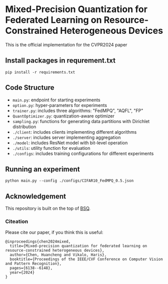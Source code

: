 # Mixed-Precision Quantization for Federated Learning on Resource-Constrained Heterogeneous Devices

This is the official implementation for the CVPR2024 paper


## Install packages in requrement.txt

`pip install -r requirements.txt`


## Code Structure
- ```main.py```: endpoint for starting experiments
- ```option.py```: hyper-parameters for experiments
- ```trainer.py```: includes three algorithms: "FedMPQ", "AQFL", "FP"
- ```QuantOptimizer.py```: quantization-aware optimizer 
- ```sampling.py```: functions for generating data partitions with Dirichlet distribution
- ```./client```: includes clients implementing different algorithms
- ```./server```: includes server implementing aggregation
- ```./model```: includes ResNet model with bit-level operation
- ```./utils```: utility function for evaluation
- ```./configs```: includes training configurations for different experiments


## Running an experiment
```
python main.py --config ./configs/CIFAR10_FedMPQ_0.5.json 
```

## Acknowledgement
This repository is built on the top of [BSQ](https://github.com/yanghr/BSQ).


### Citeation
Please cite our paper, if you think this is useful:
```
@inproceedings{chen2024mixed,
  title={Mixed-precision quantization for federated learning on resource-constrained heterogeneous devices},
  author={Chen, Huancheng and Vikalo, Haris},
  booktitle={Proceedings of the IEEE/CVF Conference on Computer Vision and Pattern Recognition},
  pages={6138--6148},
  year={2024}
}







